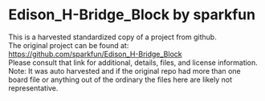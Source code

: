 
# Edison_H-Bridge_Block by sparkfun  
This is a harvested standardized copy of a project from github.  
The original project can be found at:  
https://github.com/sparkfun/Edison_H-Bridge_Block  
Please consult that link for additional, details, files, and license information.  
Note: It was auto harvested and if the original repo had more than one board file or anything out of the ordinary the files here are likely not representative.  
    